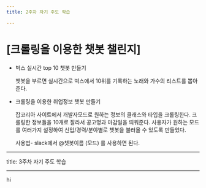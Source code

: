 ```yaml
---
title: 2주차 자기 주도 학습 

---
```


# [크롤링을 이용한 챗봇 챌린지]

* 벅스 실시간 top 10 챗봇 만들기 

  챗봇을 부르면 실시간으로 벅스에서 10위를 기록하는 노래와 가수의 리스트를 뽑아준다.
 
* 크롤링을 이용한 취업정보 챗봇 만들기

  잡코리아 사이트에서 개발자모드로 원하는 정보의 클래스와 타입을 크롤링한다.
  크롤링한 정보들을 10개로 잘라서 공고명과 마감일을 띄워준다.
  사용자가 원하는 모드를 여러가지 설정하여 신입/경력/분야별로 챗봇을 불러올 수 있도록 만들었다.
 
  사용법- slack에서 @챗봇이름 (모드) 를 사용하면 된다.

---
title: 3주차 자기 주도 학습 

---

hi
